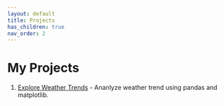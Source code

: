 ```yaml
---
layout: default
title: Projects
has_children: true
nav_order: 2
---
```


# My Projects

1. [Explore Weather Trends](https://nbviewer.jupyter.org/github/m-soro/Data_Analyst/blob/main/projects/project1/DA_Project1_Submission.ipynb) - Ananlyze weather trend using pandas and matplotlib.
